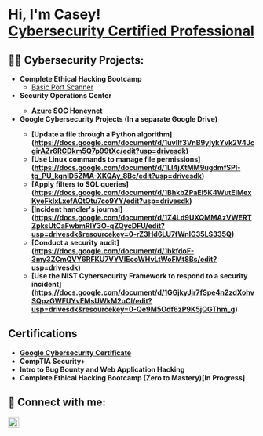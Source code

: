 <h1>Hi, I'm Casey! <br/><a href="https://github.com/caseypineda" <a href="https://www.linkedin.com/in/caseypineda/">Cybersecurity Certified Professional</a>

<h2>👨‍💻 Cybersecurity Projects:</h2>

- <b>Complete Ethical Hacking Bootcamp</b>
  - [Basic Port Scanner](https://github.com/caseypineda/Basic-Port-Scanner/blob/main/Port%20Scanner%20Code)
- <b>Security Operations Center<b>
  - [Azure SOC Honeynet](https://github.com/caseypineda/Azure-SOC-Honeynet-Project)
- <b>Google Cybersecurity Projects (In a separate Google Drive)
  - [Update a file through a Python algorithm] (https://docs.google.com/document/d/1uvIIf3VnB9yIykYvk2V4JcgirAZr6RCDkm5Q7p99tXc/edit?usp=drivesdk)
  - [Use Linux commands to manage file permissions] (https://docs.google.com/document/d/1Ll4jXtMM9ugdmfSPI-tg_PU_kgnID5ZMA-XKQAy_8Bc/edit?usp=drivesdk)
  - [Apply filters to SQL queries] (https://docs.google.com/document/d/1BhkbZPaEl5K4WutEiMexKyeFkIxLxefAQtOtu7co9YY/edit?usp=drivesdk)
  - [Incident handler's journal] (https://docs.google.com/document/d/1Z4Ld9UXQMMAzVWERTZpksUtCaFwbmRlY3O-qZQycDFU/edit?usp=drivesdk&resourcekey=0-rZ3Hd6LU7fWnlG35LS335Q)
  - [Conduct a security audit] (https://docs.google.com/document/d/1bkfdoF-3my3ZCmQVY6RFKU7VYVIEcoWHvLtWoFMt8Bs/edit?usp=drivesdk)
  - [Use the NIST Cybersecurity Framework to respond to a security incident] (https://docs.google.com/document/d/1GGjkyJjr7fSpe4n2zdXohvSQpzGWFUYvEMsUWkM2uCI/edit?usp=drivesdk&resourcekey=0-Qe9M5Odf6zP9K5jQGThm_g)

<h2> Certifications </h2>

- [Google Cybersecurity Certificate](https://coursera.org/share/f2f5900e0ce60cf6cf2491a838705077)
- CompTIA Security+
- Intro to Bug Bounty and Web Application Hacking
- Complete Ethical Hacking Bootcamp (Zero to Mastery)[In Progress]

<h2> 🤳 Connect with me:</h2>

[<img align="left" alt="CaseyPineda | LinkedIn" width="22px" src="https://cdn.jsdelivr.net/npm/simple-icons@v3/icons/linkedin.svg" />][linkedin]

[linkedin]: https://linkedin.com/in/caseypineda

<!--
**caseypineda** is a ✨ _special_ ✨ repository because its `README.md` (this file) appears on your GitHub profile.

Here are some ideas to get you started:

- 🔭 I’m currently working on ...
- 🌱 I’m currently learning ...
- 👯 I’m looking to collaborate on ...
- 🤔 I’m looking for help with ...
- 💬 Ask me about ...
- 📫 How to reach me: ...
- 😄 Pronouns: ...
- ⚡ Fun fact: ...
<h2>📺 Popular YouTube Videos</h2> (Do this one at a later date on my job account.)
-->
